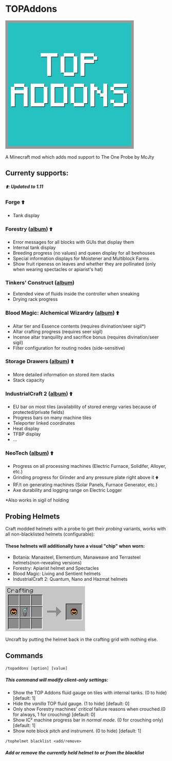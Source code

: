 # TOPAddons

![Logo](images/logo.jpg)

A Minecraft mod which adds mod support to The One Probe by McJty

## Currenty supports:

##### &#129069;: Updated to 1.11

### Forge &#129069;

- Tank display

### Forestry ([album](http://imgur.com/a/APS3S)) &#129069;

- Error messages for all blocks with GUIs that display them
- Internal tank display
- Breeding progress (no values) and queen display for all beehouses
- Special information displays for Moistener and Multiblock Farms
- Show fruit ripeness on leaves and whether they are pollinated (only when wearing spectacles or apiarist's hat)

### Tinkers' Construct ([album](http://imgur.com/a/F7LbA))

- Extended view of fluids inside the controller when sneaking
- Drying rack progress

### Blood Magic: Alchemical Wizardry ([album](http://imgur.com/a/t9aNg)) &#129069;

- Altar tier and Essence contents (requires divination/seer sigil*)
- Altar crafting progress (requires seer sigil)
- Incense altar tranquility and sacrifice bonus (requires divination/seer sigil)
- Filter configuration for routing nodes (side-sensitive)

### Storage Drawers ([album](http://imgur.com/lXSgOm5)) &#129069;

- More detailed information on stored item stacks
- Stack capacity

### IndustrialCraft 2 ([album](http://imgur.com/a/8jY8H)) &#129069;

- EU bar on most tiles (availability of stored energy varies because of protected/private fields)
- Progress bars on many machine tiles
- Teleporter linked coordinates
- Heat display
- TFBP display
- ...

### NeoTech ([album](http://imgur.com/a/n1Zd4))  &#129069;

- Progress on all processing machines (Electric Furnace, Solidifer, Alloyer, etc.)
- Grinding progress for Grinder and any pressure plate right above it ~~&#129069;~~
- RF/t on generating machines (Solar Panels, Furnace Generator, etc.)
- Axe durability and logging range on Electric Logger

*Also works in sigil of holding

## Probing Helmets
Craft modded helmets with a probe to get their *probing* variants, works with all non-blacklisted helmets (configurable):
#### These helmets will additionally have a visual "chip" when worn:

- Botania: Manasteel, Elementium, Manaweave and Terrasteel helmets(non-revealing versions)
- Forestry: Apiarist helmet and Spectacles
- Blood Magic: Living and Sentient helmets
- IndustrialCraft 2: Quantum, Nano and Hazmat helmets

![helmets](images/probing_helmets.gif)

Uncraft by putting the helmet back in the crafting grid with nothing else.

## Commands

```/topaddons [option] [value]```
##### This command will modify client-only settings:

- Show the TOP Addons fluid gauge on tiles with internal tanks. (0 to hide) [default: 1] 
- Hide the *vanilla* TOP fluid gauge. (1 to hide) [default: 0]
- Only show Forestry machines' *critical* failure reasons when crouched.(0 for always, 1 for crouching) [default: 0]
- Show IC² machine progress bar in *normal mode*. (0 for crouching only) [default: 1]
- Show note block pitch and instrument. (0 to hide) [default: 1]

```/tophelmet blacklist <add/remove>```
##### Add or remove the currently held helmet to or from the blacklist